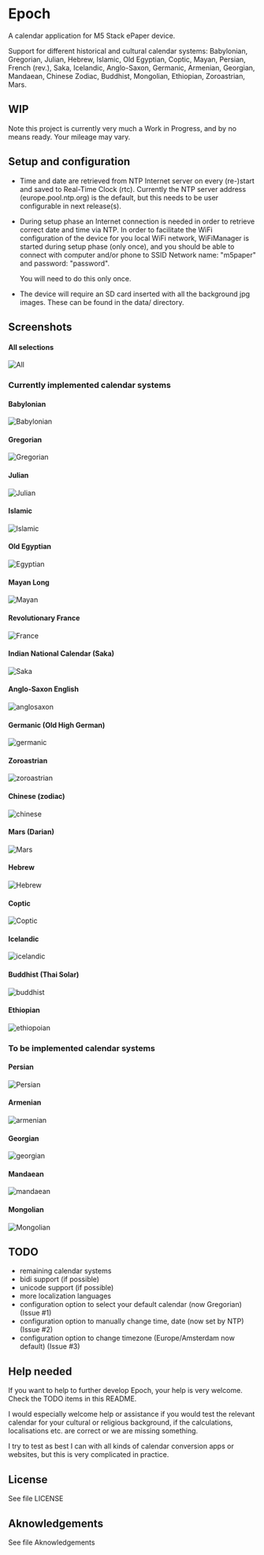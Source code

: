 # Epoch

A calendar application for M5 Stack ePaper device.

Support for different historical and cultural calendar systems: Babylonian, Gregorian, Julian, Hebrew, Islamic, Old Egyptian, Coptic, Mayan, Persian, French (rev.), Saka, Icelandic, Anglo-Saxon, Germanic, Armenian, Georgian, Mandaean, Chinese Zodiac, Buddhist, Mongolian, Ethiopian, Zoroastrian, Mars.

## WIP
Note this project is currently very much a Work in Progress, and by no means ready. Your mileage may vary.

## Setup and configuration

* Time and date are retrieved from NTP Internet server on every (re-)start and saved to Real-Time Clock (rtc).
  Currently the NTP server address (europe.pool.ntp.org) is the default, but this needs to be user
  configurable in next release(s).
* During setup phase an Internet connection is needed in order to retrieve correct date and time via NTP.
  In order to facilitate the WiFi configuration of the device for you local WiFi network, WiFiManager is
  started during setup phase (only once), and you should be able to connect with computer and/or phone to
  SSID Network name: "m5paper" and password: "password".

  You will need to do this only once.

* The device will require an SD card inserted with all the background jpg images. These can be found in the
  data/ directory.

## Screenshots

#### All selections
![All](https://github.com/jsoeterbroek/epoch/blob/main/assets/screens/all_calendars.jpg)

### Currently implemented calendar systems

#### Babylonian
![Babylonian](https://github.com/jsoeterbroek/epoch/blob/main/assets/screens/babylonian.jpg)
#### Gregorian
![Gregorian](https://github.com/jsoeterbroek/epoch/blob/main/assets/screens/gregorian.jpg)
#### Julian
![Julian](https://github.com/jsoeterbroek/epoch/blob/main/assets/screens/julian.jpg)
#### Islamic
![Islamic](https://github.com/jsoeterbroek/epoch/blob/main/assets/screens/islamic.jpg)
#### Old Egyptian
![Egyptian](https://github.com/jsoeterbroek/epoch/blob/main/assets/screens/egyptian.jpg)
#### Mayan Long
![Mayan](https://github.com/jsoeterbroek/epoch/blob/main/assets/screens/mayan.jpg)
#### Revolutionary France
![France](https://github.com/jsoeterbroek/epoch/blob/main/assets/screens/rev_french.jpg)
#### Indian National Calendar (Saka)
![Saka](https://github.com/jsoeterbroek/epoch/blob/main/assets/screens/saka.jpg)
#### Anglo-Saxon English
![anglosaxon](https://github.com/jsoeterbroek/epoch/blob/main/assets/screens/anglosaxon.jpg)
#### Germanic (Old High German)
![germanic](https://github.com/jsoeterbroek/epoch/blob/main/assets/screens/germanic.jpg)
#### Zoroastrian
![zoroastrian](https://github.com/jsoeterbroek/epoch/blob/main/assets/screens/zoroastrian.jpg)
#### Chinese (zodiac)
![chinese](https://github.com/jsoeterbroek/epoch/blob/main/assets/screens/chin_zodiac.jpg)
#### Mars (Darian)
![Mars](https://github.com/jsoeterbroek/epoch/blob/main/assets/screens/mars.jpg)
#### Hebrew
![Hebrew](https://github.com/jsoeterbroek/epoch/blob/main/assets/screens/hebrew.jpg)
#### Coptic
![Coptic](https://github.com/jsoeterbroek/epoch/blob/main/assets/screens/coptic.jpg)
#### Icelandic
![icelandic](https://github.com/jsoeterbroek/epoch/blob/main/assets/screens/icelandic.jpg)
#### Buddhist (Thai Solar)
![buddhist](https://github.com/jsoeterbroek/epoch/blob/main/assets/screens/buddhist_thai.jpg)
#### Ethiopian
![ethiopoian](https://github.com/jsoeterbroek/epoch/blob/main/assets/screens/ethiopian.jpg)

### To be implemented calendar systems

#### Persian
![Persian](https://github.com/jsoeterbroek/epoch/blob/main/assets/screens/persian.jpg)
#### Armenian
![armenian](https://github.com/jsoeterbroek/epoch/blob/main/assets/screens/armenian.jpg)
#### Georgian
![georgian](https://github.com/jsoeterbroek/epoch/blob/main/assets/screens/georgian.jpg)
#### Mandaean
![mandaean](https://github.com/jsoeterbroek/epoch/blob/main/assets/screens/mandaean.jpg)
#### Mongolian
![Mongolian](https://github.com/jsoeterbroek/epoch/blob/main/assets/screens/mongolian.jpg)

## TODO
* remaining calendar systems
* bidi support (if possible)
* unicode support (if possible)
* more localization languages
* configuration option to select your default calendar (now Gregorian) (Issue #1)
* configuration option to manually change time, date (now set by NTP) (Issue #2)
* configuration option to change timezone (Europe/Amsterdam now default) (Issue #3)

## Help needed
If you want to help to further develop Epoch, your help is very welcome. Check the TODO items in this README.

I would especially welcome help or assistance if you would test the relevant calendar for your
cultural or religious background, if the calculations, localisations etc. are correct or we are missing something.

I try to test as best I can with all kinds of calendar conversion apps or websites, but this is very complicated
in practice.

## License
See file LICENSE

## Aknowledgements
See file Aknowledgements
